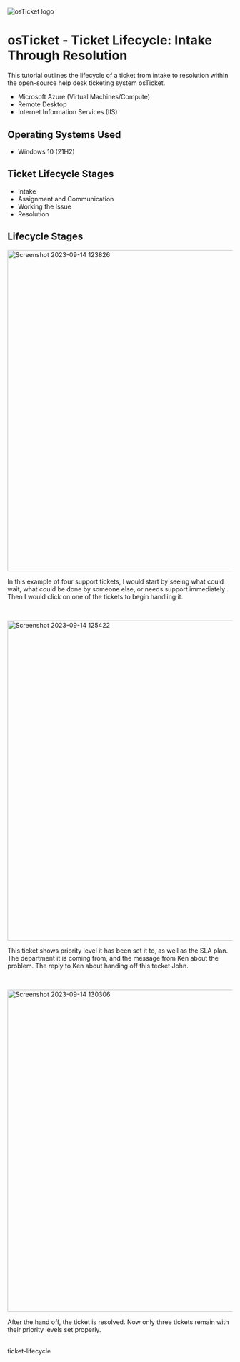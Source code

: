 # <p align="center">
<img src="https://i.imgur.com/Clzj7Xs.png" alt="osTicket logo"/>
</p>

<h1>osTicket - Ticket Lifecycle: Intake Through Resolution</h1>
This tutorial outlines the lifecycle of a ticket from intake to resolution within the open-source help desk ticketing system osTicket.<br />
 
- Microsoft Azure (Virtual Machines/Compute)
- Remote Desktop
- Internet Information Services (IIS)

<h2>Operating Systems Used </h2>

- Windows 10</b> (21H2)

<h2>Ticket Lifecycle Stages</h2>

- Intake
- Assignment and Communication 
- Working the Issue 
- Resolution

<h2>Lifecycle Stages</h2>

<p>
<img width="720" alt="Screenshot 2023-09-14 123826" src="https://github.com/gilbertramos/ticket-lifecycle/assets/140354494/fa67027b-7fc3-4645-83be-d15f118a1373">
</p>
<p>
In this example of four support tickets, I would start by seeing what could wait, what could be done by someone else, or needs support immediately .  Then I would click on one of the tickets to begin handling it.  
</p>
<br />

<p>
<img width="717" alt="Screenshot 2023-09-14 125422" src="https://github.com/gilbertramos/ticket-lifecycle/assets/140354494/2345afd0-13df-49a8-b546-232099167333">

</p>
<p>
This ticket shows priority level it has been set it to, as well as the SLA plan.  The department it is coming from, and the message from Ken about the problem.  The reply to Ken about handing off this tecket John.
</p>
<br />

<p>
<img width="722" alt="Screenshot 2023-09-14 130306" src="https://github.com/gilbertramos/ticket-lifecycle/assets/140354494/a6c38946-b8a9-4ed9-ad5c-db43064a4b90">
</p>
<p>
After the hand off, the ticket is resolved.  Now only three tickets remain with their priority levels set properly.
</p>
<br />ticket-lifecycle
